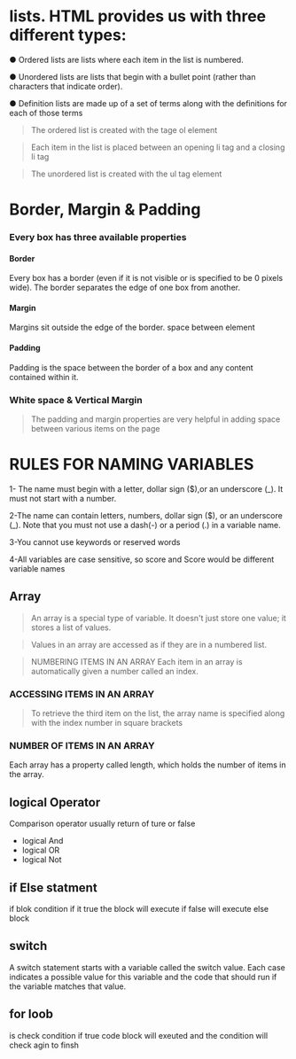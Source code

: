 #  lists. HTML provides us with three different types:


● Ordered lists are lists where each item in the list is 
numbered.

● Unordered lists are lists that begin with a bullet point 
(rather than characters that indicate order).

● Definition lists are made up of a set of terms along with the 
definitions for each of those terms

>The ordered list is created with 
>the  tage ol element

>Each item in the list is placed 
>between an opening li tag 
>and a closing li tag


>The unordered list is created 
>with the ul tag element

# Border, Margin & Padding

### Every box has three available properties 

#### Border
Every box has a border (even if 
it is not visible or is specified to 
be 0 pixels wide). The border 
separates the edge of one box 
from another.

#### Margin
Margins sit outside the edge 
of the border. space between element

#### Padding
Padding is the space between 
the border of a box and any 
content contained within it. 

### White space & Vertical Margin
>The padding and margin properties 
>are very helpful in adding space 
>between various items on the page


# RULES FOR NAMING VARIABLES

1- The name must begin with 
a letter, dollar sign ($),or an 
underscore (_). It must not start 
with a number.

2-The name can contain letters, 
numbers, dollar sign ($), or an 
underscore (_). Note that you 
must not use a dash(-) or a 
period (.) in a variable name. 

3-You cannot use keywords or 
reserved words

4-All variables are case sensitive, 
so score and Score would be 
different variable names

## Array
>An array is a special type of variable. It doesn't 
>just store one value; it stores a list of values.

>Values in an array are accessed as if they are in 
>a numbered list. 

>NUMBERING ITEMS IN AN ARRAY 
>Each item in an array is automatically given a number 
>called an index.


### ACCESSING ITEMS IN AN ARRAY 
>To retrieve the third item on the 
>list, the array name is specified 
>along with the index number in 
>square brackets


### NUMBER OF ITEMS IN AN ARRAY 
Each array has a property called 
length, which holds the number 
of items in the array.


## logical Operator
Comparison operator usually return of ture or false 
- logical And 
- logical OR 
- logical Not

## if Else statment 
if blok condition if it true the block will execute if false will execute else block

## switch
A switch statement starts with a
variable called the switch value.
Each case indicates a possible
value for this variable and the
code that should run if the
variable matches that value.  
## for loob
is check condition if true code block will exeuted and the condition will check agin to finsh